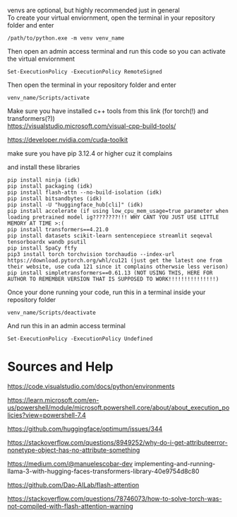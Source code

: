 venvs are optional, but highly recommended just in general
<br>
To create your virtual enviornment, open the terminal in your repository folder and enter
```
/path/to/python.exe -m venv venv_name
```

Then open an admin access terminal and run this code so you can activate the virtual enviornment
```
Set-ExecutionPolicy -ExecutionPolicy RemoteSigned
```

Then open the terminal in your repository folder and enter
```
venv_name/Scripts/activate
```

Make sure you have installed c++ tools from this link (for torch(!) and transformers(?))
<br>
https://visualstudio.microsoft.com/visual-cpp-build-tools/

https://developer.nvidia.com/cuda-toolkit

make sure you have pip 3.12.4 or higher cuz it complains

and install these libraries
```
pip install ninja (idk)
pip install packaging (idk)
pip install flash-attn --no-build-isolation (idk)
pip install bitsandbytes (idk)
pip install -U "huggingface_hub[cli]" (idk)
pip install accelerate (if using low_cpu_mem_usage=true parameter when loading pretrained model ig????????!!! WHY CANT YOU JUST USE LITTLE MEMORY AT TIME >:(                  
pip install transformers==4.21.0
pip install datasets scikit-learn sentencepiece streamlit seqeval tensorboardx wandb psutil
pip install SpaCy ftfy
pip3 install torch torchvision torchaudio --index-url https://download.pytorch.org/whl/cu121 (just get the latest one from their website, use cuda 121 since it complains otherwsie less verison)
pip install simpletransformers==0.61.13 (NOT USING THIS, HERE FOR AUTHOR TO REMEMBER VERSION THAT IS SUPPOSED TO WORK!!!!!!!!!!!!!!!) 
```

Once your done running your code, run this in a terminal inside your repository folder
```
venv_name/Scripts/deactivate
```

And run this in an admin access terminal
```
Set-ExecutionPolicy -ExecutionPolicy Undefined
```

# Sources and Help
https://code.visualstudio.com/docs/python/environments

https://learn.microsoft.com/en-us/powershell/module/microsoft.powershell.core/about/about_execution_policies?view=powershell-7.4

https://github.com/huggingface/optimum/issues/344

https://stackoverflow.com/questions/8949252/why-do-i-get-attributeerror-nonetype-object-has-no-attribute-something

https://medium.com/@manuelescobar-dev implementing-and-running-llama-3-with-hugging-faces-transformers-library-40e9754d8c80

https://github.com/Dao-AILab/flash-attention

https://stackoverflow.com/questions/78746073/how-to-solve-torch-was-not-compiled-with-flash-attention-warning